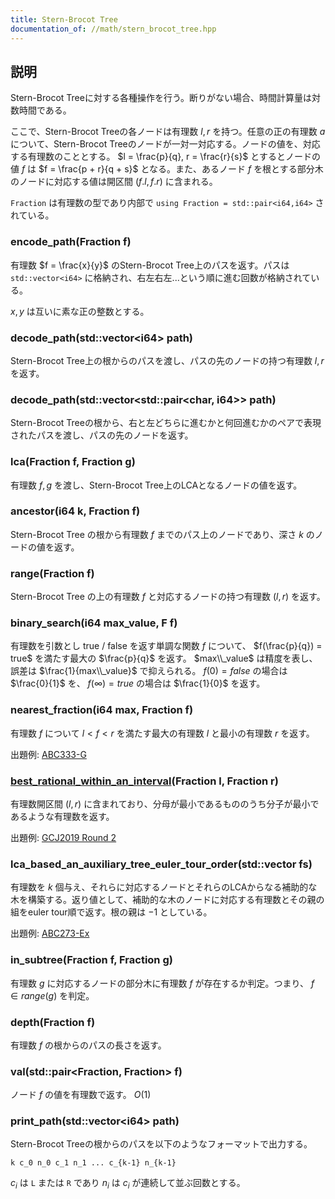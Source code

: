 ```yaml
---
title: Stern-Brocot Tree
documentation_of: //math/stern_brocot_tree.hpp
---
```


## 説明

Stern-Brocot Treeに対する各種操作を行う。断りがない場合、時間計算量は対数時間である。

ここで、Stern-Brocot Treeの各ノードは有理数 $l, r$ を持つ。任意の正の有理数 $a$ について、Stern-Brocot Treeのノードが一対一対応する。ノードの値を、対応する有理数のこととする。 $l = \frac{p}{q}, r = \frac{r}{s}$ とするとノードの値 $f$ は $f = \frac{p + r}{q + s}$ となる。また、あるノード $f$ を根とする部分木のノードに対応する値は開区間 $(f.l, f.r)$ に含まれる。

`Fraction` は有理数の型であり内部で `using Fraction = std::pair<i64,i64>` されている。

### encode_path(Fraction f)

有理数 $f = \frac{x}{y}$ のStern-Brocot Tree上のパスを返す。パスは `std::vector<i64>` に格納され、右左右左...という順に進む回数が格納されている。

$x, y$ は互いに素な正の整数とする。

### decode_path(std::vector\<i64\> path)

Stern-Brocot Tree上の根からのパスを渡し、パスの先のノードの持つ有理数 $l, r$ を返す。

### decode_path(std::vector<std::pair<char, i64>> path)

Stern-Brocot Treeの根から、右と左どちらに進むかと何回進むかのペアで表現されたパスを渡し、パスの先のノードを返す。

### lca(Fraction f, Fraction g)

有理数 $f, g$ を渡し、Stern-Brocot Tree上のLCAとなるノードの値を返す。

### ancestor(i64 k, Fraction f)

Stern-Brocot Tree の根から有理数 $f$ までのパス上のノードであり、深さ $k$ のノードの値を返す。

### range(Fraction f)

Stern-Brocot Tree の上の有理数 $f$ と対応するノードの持つ有理数 $(l, r)$ を返す。

### binary_search(i64 max_value, F f)

有理数を引数とし true / false を返す単調な関数 $f$ について、 $f(\frac{p}{q}) = true$ を満たす最大の $\frac{p}{q}$ を返す。 $max\\_value$ は精度を表し、誤差は $\frac{1}{max\\_value}$ で抑えられる。 $f(0) = false$ の場合は $\frac{0}{1}$ を、 $f(\infty) = true$ の場合は $\frac{1}{0}$ を返す。

### nearest_fraction(i64 max, Fraction f)

有理数 $f$ について $l < f < r$ を満たす最大の有理数 $l$ と最小の有理数 $r$ を返す。

出題例: [ABC333-G](https://atcoder.jp/contests/abc333/tasks/abc333_g)

### [best_rational_within_an_interval](https://en.wikipedia.org/wiki/Continued_fraction#Best_rational_within_an_interval)(Fraction l, Fraction r)

有理数開区間 $(l, r)$ に含まれており、分母が最小であるもののうち分子が最小であるような有理数を返す。

出題例: [GCJ2019 Round 2](https://github.com/google/coding-competitions-archive/blob/main/codejam/2019/round_2/new_elements_part_2/statement.pdf)

### lca_based_an_auxiliary_tree_euler_tour_order(std::vector<Fraction> fs)

有理数を $k$ 個与え、それらに対応するノードとそれらのLCAからなる補助的な木を構築する。返り値として、補助的な木のノードに対応する有理数とその親の組をeuler tour順で返す。根の親は $-1$ としている。

出題例: [ABC273-Ex](https://atcoder.jp/contests/abc273/tasks/abc273_h)

### in_subtree(Fraction f, Fraction g)

有理数 $g$ に対応するノードの部分木に有理数 $f$ が存在するか判定。つまり、 $f \in range(g)$ を判定。

### depth(Fraction f)

有理数 $f$ の根からのパスの長さを返す。

### val(std::pair<Fraction, Fraction> f)

ノード $f$ の値を有理数で返す。 $O(1)$

### print_path(std::vector\<i64\> path)

Stern-Brocot Treeの根からのパスを以下のようなフォーマットで出力する。

```
k c_0 n_0 c_1 n_1 ... c_{k-1} n_{k-1}
```

$c_i$ は `L` または `R` であり $n_i$ は $c_i$ が連続して並ぶ回数とする。

